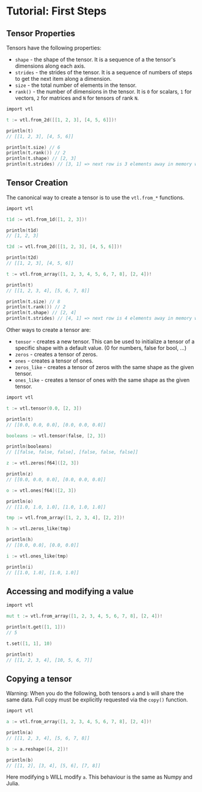 # Tutorial: First Steps

## Tensor Properties

Tensors have the following properties:

- `shape` - the shape of the tensor. It is a sequence of a the tensor's dimensions along each axis.
- `strides` - the strides of the tensor.
  It is a sequence of numbers of steps to get the next item along a dimension.
- `size` - the total number of elements in the tensor.
- `rank()` - the number of dimensions in the tensor.
  It is `0` for scalars, `1` for vectors, `2` for matrices and `N` for tensors of rank `N`.

```v
import vtl

t := vtl.from_2d([[1, 2, 3], [4, 5, 6]])!

println(t)
// [[1, 2, 3], [4, 5, 6]]

println(t.size) // 6
println(t.rank()) // 2
println(t.shape) // [2, 3]
println(t.strides) // [3, 1] => next row is 3 elements away in memory while the next column is 1 element away in memory
```

## Tensor Creation

The canonical way to create a tensor is to use the `vtl.from_*` functions.

```v
import vtl

t1d := vtl.from_1d([1, 2, 3])!

println(t1d)
// [1, 2, 3]

t2d := vtl.from_2d([[1, 2, 3], [4, 5, 6]])!

println(t2d)
// [[1, 2, 3], [4, 5, 6]]

t := vtl.from_array([1, 2, 3, 4, 5, 6, 7, 8], [2, 4])!

println(t)
// [[1, 2, 3, 4], [5, 6, 7, 8]]

println(t.size) // 8
println(t.rank()) // 2
println(t.shape) // [2, 4]
println(t.strides) // [4, 1] => next row is 4 elements away in memory while the next column is 1 element away in memory
```

Other ways to create a tensor are:

- `tensor` - creates a new tensor.
  This can be used to initialize a tensor of a specific shape with a default value.
  (0 for numbers, false for bool, ...)
- `zeros` - creates a tensor of zeros.
- `ones` - creates a tensor of ones.
- `zeros_like` - creates a tensor of zeros with the same shape as the given tensor.
- `ones_like` - creates a tensor of ones with the same shape as the given tensor.

```v
import vtl

t := vtl.tensor(0.0, [2, 3])

println(t)
// [[0.0, 0.0, 0.0], [0.0, 0.0, 0.0]]

booleans := vtl.tensor(false, [2, 3])

println(booleans)
// [[false, false, false], [false, false, false]]

z := vtl.zeros[f64]([2, 3])

println(z)
// [[0.0, 0.0, 0.0], [0.0, 0.0, 0.0]]

o := vtl.ones[f64]([2, 3])

println(o)
// [[1.0, 1.0, 1.0], [1.0, 1.0, 1.0]]

tmp := vtl.from_array([1, 2, 3, 4], [2, 2])!

h := vtl.zeros_like(tmp)

println(h)
// [[0.0, 0.0], [0.0, 0.0]]

i := vtl.ones_like(tmp)

println(i)
// [[1.0, 1.0], [1.0, 1.0]]
```

## Accessing and modifying a value

```v
import vtl

mut t := vtl.from_array([1, 2, 3, 4, 5, 6, 7, 8], [2, 4])!

println(t.get([1, 1]))
// 5

t.set([1, 1], 10)

println(t)
// [[1, 2, 3, 4], [10, 5, 6, 7]]
```

## Copying a tensor

Warning: When you do the following, both tensors `a` and `b` will share the same data.
Full copy must be explicitly requested via the `copy()` function.

```v
import vtl

a := vtl.from_array([1, 2, 3, 4, 5, 6, 7, 8], [2, 4])!

println(a)
// [[1, 2, 3, 4], [5, 6, 7, 8]]

b := a.reshape([4, 2])!

println(b)
// [[1, 2], [3, 4], [5, 6], [7, 8]]
```

Here modifying `b` WILL modify `a`. This behaviour is the same as Numpy and Julia.
